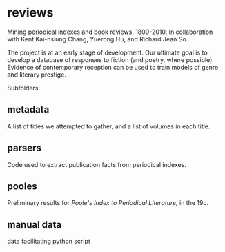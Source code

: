 reviews
=======

Mining periodical indexes and book reviews, 1800-2010. In collaboration with Kent Kai-hsiung Chang, Yuerong Hu, and Richard Jean So.

The project is at an early stage of development. Our ultimate goal is to develop a database of responses to fiction (and poetry, where possible). Evidence of contemporary reception can be used to train models of genre and literary prestige.

Subfolders:

metadata
--------

A list of titles we attempted to gather, and a list of volumes in each title.

parsers
-------

Code used to extract publication facts from periodical indexes.

pooles
------

Preliminary results for *Poole's Index to Periodical Literature,* in the 19c.

manual data
------

data facilitating python script
